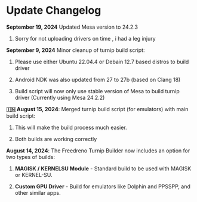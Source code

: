 # Update Changelog

**September 19, 2024** Updated Mesa version to 24.2.3

1. Sorry for not uploading drivers on time , i had a leg injury 


**September 9, 2024** Minor cleanup of turnip build script:

1. Please use either Ubuntu 22.04.4 or Debain 12.7 based distros to build driver

2. Android NDK was also updated from 27 to 27b (based on Clang 18)

3. Build script will now only use stable version of Mesa to build turnip driver (Currently using Mesa 24.2.2)


**🇮🇳 August 15, 2024**: Merged turnip build script (for emulators) with main build script:

1. This will make the build process much easier.

2. Both builds are working correctly

 
 **August 14, 2024**: The Freedreno Turnip Builder now includes an option for two types of builds:

1. **MAGISK / KERNELSU Module** - Standard build to be used with MAGISK or KERNEL-SU.

2. **Custom GPU Driver** - Build for emulators like Dolphin and PPSSPP, and other similar apps.
